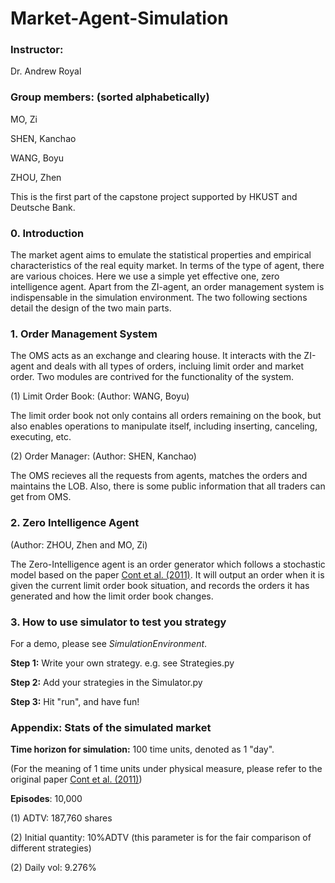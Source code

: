 # Market-Agent-Simulation

### Instructor: 
Dr. Andrew Royal

### Group members: (sorted alphabetically)
MO, Zi

SHEN, Kanchao

WANG, Boyu

ZHOU, Zhen

This is the first part of the capstone project supported by HKUST and Deutsche Bank. 

### 0. Introduction
The market agent aims to emulate the statistical properties and empirical characteristics of the real equity market. In terms of the type of agent, there are various choices. Here we use a simple yet effective one, zero intelligence agent. Apart from the ZI-agent, an order management system is indispensable in the simulation environment. The two following sections detail the design of the two main parts.

### 1. Order Management System

The OMS acts as an exchange and clearing house. It interacts with the ZI-agent and deals with all types of orders, incluing limit order and market order. Two modules are contrived for the functionality of the system.

(1) Limit Order Book: (Author: WANG, Boyu)

The limit order book not only contains all orders remaining on the book, but also enables operations to manipulate itself, including inserting, canceling, executing, etc. 

(2) Order Manager: (Author: SHEN, Kanchao)

The OMS recieves all the requests from agents, matches the orders and maintains the LOB. Also, there is some public information that all traders can get from OMS.

### 2. Zero Intelligence Agent
(Author: ZHOU, Zhen and MO, Zi)

The Zero-Intelligence agent is an order generator which follows a stochastic model based on the paper [Cont et al. (2011)](http://www.columbia.edu/~ww2040/orderbook.pdf). It will output an order when it is given the current limit order book situation, and records the orders it has generated and how the limit order book changes.

### 3. How to use simulator to test you strategy

For a demo, please see *SimulationEnvironment*.

**Step 1:** Write your own strategy. e.g. see Strategies.py

**Step 2:** Add your strategies in the Simulator.py

**Step 3:** Hit "run", and have fun! 

### Appendix: Stats of the simulated market

**Time horizon for simulation:** 100 time units, denoted as 1 "day". 

(For the meaning of 1 time units under physical measure, please refer to the original paper [Cont et al. (2011)](http://www.columbia.edu/~ww2040/orderbook.pdf))

**Episodes**: 10,000

(1) ADTV: 187,760 shares

(2) Initial quantity: 10%ADTV (this parameter is for the fair comparison of different strategies)

(2) Daily vol: 9.276%
